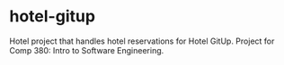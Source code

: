 # hotel-gitup
Hotel project that handles hotel reservations for Hotel GitUp. Project for Comp 380: Intro to Software Engineering.

